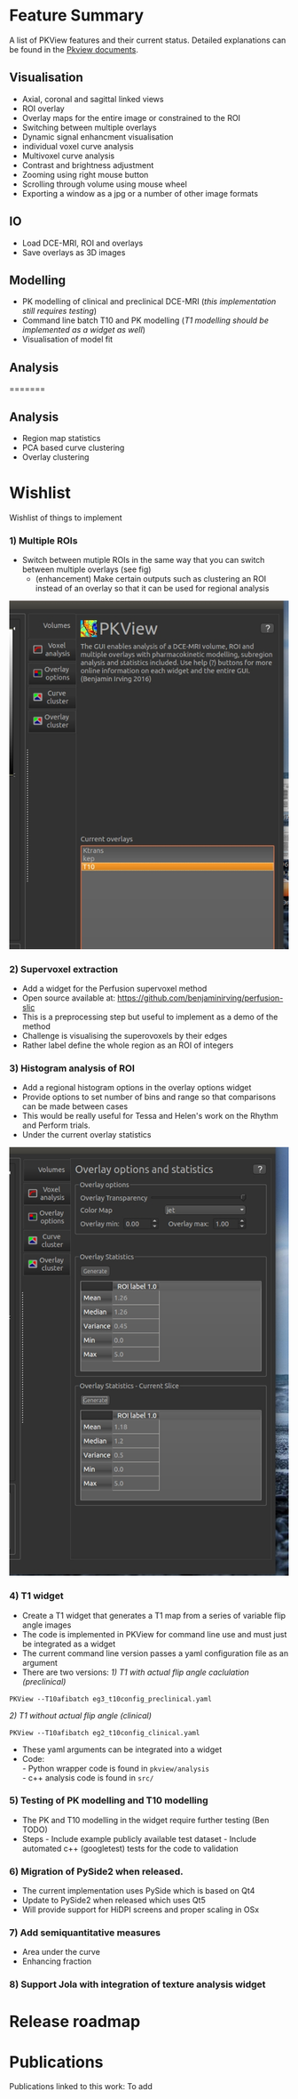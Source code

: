 

# Feature Summary

A list of PKView features and their current status. Detailed explanations can be found 
in the [Pkview documents](http://pkview.readthedocs.io/en/latest/).

## Visualisation

 - Axial, coronal and sagittal linked views
 - ROI overlay
 - Overlay maps for the entire image or constrained to the ROI
 - Switching between multiple overlays
 - Dynamic signal enhancment visualisation
 - individual voxel curve analysis
 - Multivoxel curve analysis
 - Contrast and brightness adjustment
 - Zooming using right mouse button
 - Scrolling through volume using mouse wheel
 - Exporting a window as a jpg or a number of other image formats
 
## IO

- Load DCE-MRI, ROI and overlays
- Save overlays as 3D images

## Modelling
- PK modelling of clinical and preclinical DCE-MRI 
(*this implementation still requires testing*)
- Command line batch T10 and PK modelling 
(*T1 modelling should be implemented as a widget as well*)
- Visualisation of model fit

## Analysis
=======
## Analysis
- Region map statistics
- PCA based curve clustering
- Overlay clustering

# Wishlist
Wishlist of things to implement

### 1) Multiple ROIs

- Switch between mutiple ROIs in the same way that you can switch between multiple
overlays (see fig)
  - (enhancement) Make certain outputs such as clustering an ROI instead of an overlay
so that it can be used for regional analysis

!["mult roi"](images/feat/mult_roi.jpg)

### 2) Supervoxel extraction
- Add a widget for the Perfusion supervoxel method
- Open source available at: https://github.com/benjaminirving/perfusion-slic
- This is a preprocessing step but useful to implement as a demo of the method
- Challenge is visualising the superovoxels by their edges
- Rather label define the whole region as an ROI of integers

### 3) Histogram analysis of ROI
- Add a regional histogram options in the overlay options widget
- Provide options to set number of bins and range so that comparisons can be made between cases
- This would be really useful for Tessa and Helen's work on the Rhythm and Perform trials.
- Under the current overlay statistics

!["overlay statistics"](images/feat/overlay_statistics.jpg)


### 4) T1 widget
- Create a T1 widget that generates a T1 map from a series of variable flip angle images
- The code is implemented in PKView for command line use and must just be integrated as a widget
- The current command line version passes a yaml configuration file as an argument
- There are two versions:
*1) T1 with actual flip angle caclulation (preclinical)*
```
PKView --T10afibatch eg3_t10config_preclinical.yaml
```

*2) T1 without actual flip angle (clinical)*
```
PKView --T10afibatch eg2_t10config_clinical.yaml
```
- These yaml arguments can be integrated into a widget
- Code:  
		- Python wrapper code is found in `pkview/analysis`  
		- c++ analysis code is found in `src/`  

### 5) Testing of PK modelling and T10 modelling   
- The PK and T10 modelling in the widget require further testing (Ben TODO)
- Steps
		- Include example publicly available test dataset
		- Include automated c++ (googletest) tests for the code to validation

### 6) Migration of PySide2 when released.
- The current implementation uses PySide which is based on Qt4
- Update to PySide2 when released which uses Qt5
- Will provide support for HiDPI screens and proper scaling in OSx

### 7) Add semiquantitative measures
- Area under the curve
- Enhancing fraction

### 8) Support Jola with integration of texture analysis widget

# Release roadmap

# Publications

Publications linked to this work:
To add
